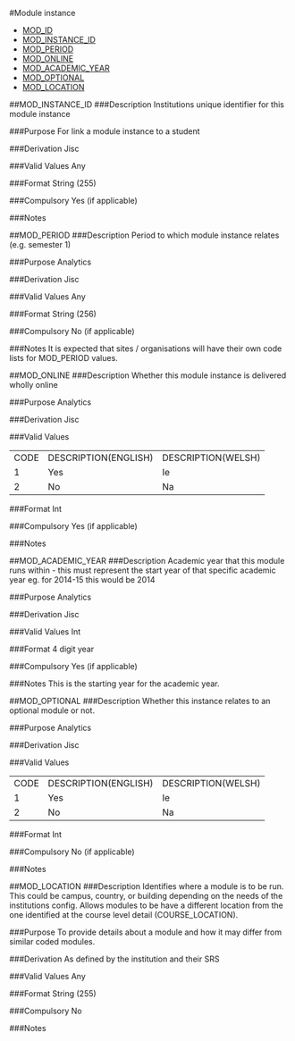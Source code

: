 #Module instance
* [MOD_ID](module.md#mod_id)
* [MOD_INSTANCE_ID](#mod_instance_id)
* [MOD_PERIOD](#mod_period)
* [MOD_ONLINE](#mod_online)
* [MOD_ACADEMIC_YEAR](#mod_academic_year)
* [MOD_OPTIONAL](#mod_optional)
* [MOD_LOCATION](#mod_location)

##MOD_INSTANCE_ID
###Description
Institutions unique identifier for this module instance

###Purpose
For link a module instance to a student

###Derivation
Jisc

###Valid Values
Any

###Format
String (255)

###Compulsory
Yes (if applicable)

###Notes


##MOD_PERIOD
###Description
Period to which module instance relates (e.g. semester 1)

###Purpose
Analytics 

###Derivation
Jisc

###Valid Values
Any

###Format
String (256)

###Compulsory
No (if applicable)

###Notes
It is expected that sites / organisations will have their own code lists for MOD_PERIOD values.

##MOD_ONLINE
###Description
Whether this module instance is delivered wholly online

###Purpose
Analytics 

###Derivation
Jisc

###Valid Values
<table>
<tr><td>CODE</td><td>DESCRIPTION(ENGLISH)</td><td>DESCRIPTION(WELSH)  </td></tr>
<tr><td>1</td><td>Yes</td><td>Ie  </td></tr>
<tr><td>2</td><td>No</td><td>Na</td></tr>
</table>  

###Format
Int

###Compulsory
Yes (if applicable)

###Notes

##MOD_ACADEMIC_YEAR
###Description
Academic year that this module runs within - this must represent the start year of that specific academic year eg. for 2014-15 this would be 2014

###Purpose
Analytics 

###Derivation
Jisc

###Valid Values
Int

###Format
4 digit year

###Compulsory
Yes (if applicable)

###Notes
This is the starting year for the academic year.

##MOD_OPTIONAL
###Description
Whether this instance relates to an optional module or not.

###Purpose
Analytics 

###Derivation
Jisc

###Valid Values

<table>
<tr><td>CODE</td><td>DESCRIPTION(ENGLISH)</td><td>DESCRIPTION(WELSH)  </td></tr>
<tr><td>1</td><td>Yes</td><td>Ie  </td></tr>
<tr><td>2</td><td>No</td><td>Na</td></tr>
</table>  

###Format
Int

###Compulsory
No (if applicable)

###Notes

##MOD_LOCATION
###Description
Identifies where a module is to be run. This could be campus, country, or building depending on the needs of the institutions config. Allows modules to be have a different location from the one identified at the course level detail (COURSE_LOCATION).

###Purpose
To provide details about a module and how it may differ from similar coded modules.

###Derivation
As defined by the institution and their SRS

###Valid Values
Any

###Format
String (255)

###Compulsory
No

###Notes
